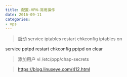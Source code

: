 ```yaml
---
title: 配置-VPN-常用操作
date: 2016-09-11
categories: 
- vps
---
```


> 启动
service iptables restart
chkconfig iptables on

service pptpd restart
chkconfig pptpd on
clear

> 添加用户
vi /etc/ppp/chap-secrets


> https://blog.linuxeye.com/412.html
